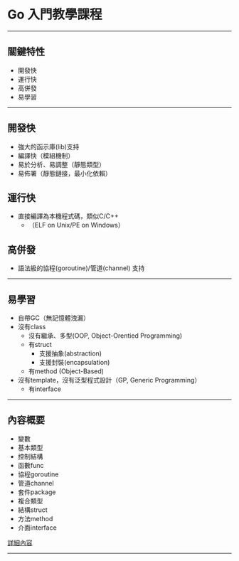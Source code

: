 # Go 入門教學課程

---

## 關鍵特性

* 開發快
* 運行快
* 高併發
* 易學習

---

## 開發快

* 強大的函示庫(lib)支持
* 編譯快（模組機制）
* 易於分析、易調整（靜態類型）
* 易佈署（靜態鏈接，最小化依賴）


## 運行快

* 直接編譯為本機程式碼，類似C/C++
	* （ELF on Unix/PE on Windows）

## 高併發

* 語法級的協程(goroutine)/管道(channel) 支持

---

## 易學習

* 自帶GC（無記憶體洩漏）
* 沒有class
	* 沒有繼承、多型(OOP, Object-Orentied Programming)
	* 有struct
		* 支援抽象(abstraction)
		* 支援封裝(encapsulation)
	* 有method (Object-Based)
* 沒有template，沒有泛型程式設計（GP, Generic Programming）
	* 有interface

---

## 內容概要

* 變數
* 基本類型
* 控制結構
* 函數func
* 協程goroutine
* 管道channel
* 套件package
* 複合類型
* 結構struct
* 方法method
* 介面interface

[詳細內容](docs/README.md)

---


